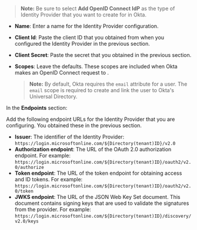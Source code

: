 > **Note:** Be sure to select **Add OpenID Connect IdP** as the type of Identity Provider that you want to create for <StackSelector snippet="idp" noSelector inline /> in Okta.

* **Name**: Enter a name for the Identity Provider configuration.
* **Client Id**: Paste the client ID that you obtained from <StackSnippet snippet="idp" inline /> when you configured the Identity Provider in the previous section.
* **Client Secret**: Paste the secret that you obtained in the previous section.
* **Scopes**: Leave the defaults. These scopes are included when Okta makes an OpenID Connect request to <StackSnippet snippet="idp" inline />.

    > **Note:** By default, Okta requires the `email` attribute for a user. The `email` scope is required to create and link the user to Okta's Universal Directory.

In the **Endpoints** section:

Add the following endpoint URLs for the <StackSelector snippet="idp" noSelector inline /> Identity Provider that you are configuring. You obtained these in the previous section.

* **Issuer**: The identifier of the <StackSnippet snippet="idp" inline /> Identity Provider: `https://login.microsoftonline.com/${Directory(tenant)ID}/v2.0`
* **Authorization endpoint**: The URL of the <StackSnippet snippet="idp" inline /> OAuth 2.0 authorization endpoint. For example: `https://login.microsoftonline.com/${Directory(tenant)ID}/oauth2/v2.0/authorize`
* **Token endpoint**: The URL of the <StackSnippet snippet="idp" inline /> token endpoint for obtaining access and ID tokens. For example: `https://login.microsoftonline.com/${Directory(tenant)ID}/oauth2/v2.0/token`
* **JWKS endpoint**: The URL of the <StackSnippet snippet="idp" inline /> JSON Web Key Set document. This document contains signing keys that are used to validate the signatures from the provider. For example: `https://login.microsoftonline.com/${Directory(tenant)ID}/discovery/v2.0/keys`
